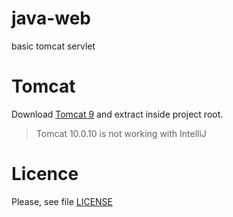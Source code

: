 # java-web

basic tomcat servlet

# Tomcat

Download [Tomcat 9](https://tomcat.apache.org/download-90.cgi) and extract inside project root.

> Tomcat 10.0.10 is not working with IntelliJ

# Licence

Please, see file [LICENSE](https://github.com/PedroZC90/java-web/blob/master/LICENSE)
